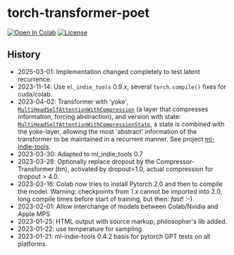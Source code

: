 # torch-transformer-poet

<a href="https://colab.research.google.com/github/domschl/torch-transformer-poet/blob/main/torch_transformer_poet.ipynb" target="_parent"><img src="https://colab.research.google.com/assets/colab-badge.svg" alt="Open In Colab"/></a>
[![License](http://img.shields.io/badge/license-MIT-brightgreen.svg?style=flat)](LICENSE)

## History

* 2025-03-01: Implementation changed completely to test latent recurrence.
* 2023-11-14: Use `ml_indie_tools` 0.9.x, several `torch.compile()` fixes for cuda/colab.
* 2023-04-02: Transformer with 'yoke', [`MultiHeadSelfAttentionWithCompression`](https://domschl.github.io/ml-indie-tools/_build/html/index.html#multiheadselfattentionwithcompression) (a layer that compresses information, forcing abstraction), and version with state: [`MultiHeadSelfAttentionWithCompressionState`](https://domschl.github.io/ml-indie-tools/_build/html/index.html#multiheadselfattentionwithcompressionstate), a state is combined with the yoke-layer, allowing the most 'abstract' information of the transformer to be maintained in a recurrent manner. See project [ml-indie-tools](https://domschl.github.io/ml-indie-tools).
* 2023-03-30: Adapted to ml_indie_tools 0.7
* 2023-03-28: Optionally replace dropout by the Compressor-Transformer (tm), activated by dropout>1.0, actual compression for dropout > 4.0.
* 2023-03-16: Colab now tries to install Pytorch 2.0 and then to compile the model. Warning: checkpoints from 1.x cannot be imported into 2.0, long compile times before start of training, but then: _fast_! :-)
* 2023-02-01: Allow interchange of models between Colab/Nvidia and Apple MPS
* 2023-01-25: HTML output with source markup, philosopher's lib added.
* 2023-01-22: use temperature for sampling
* 2023-01-21: ml-indie-tools 0.4.2 basis for pytorch GPT tests on all platforms.
